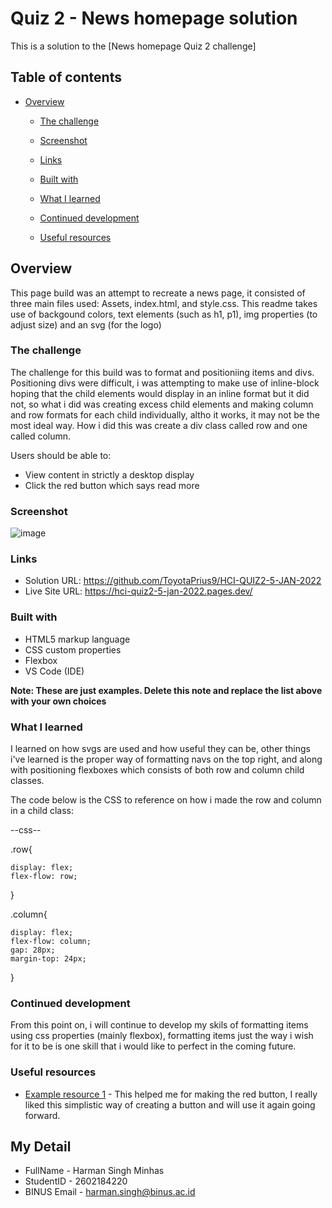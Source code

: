 # Quiz 2 - News homepage solution

This is a solution to the [News homepage Quiz 2 challenge]

## Table of contents

- [Overview](#overview)
  - [The challenge](#the-challenge)
  - [Screenshot](#screenshot)
  - [Links](#links)

  - [Built with](#built-with)
  - [What I learned](#what-i-learned)
  - [Continued development](#continued-development)
  - [Useful resources](#useful-resources)




## Overview
This page build was an attempt to recreate a news page, it consisted of three main files used: Assets, index.html, and style.css.
This readme takes use of backgound colors, text elements (such as h1, p1), img properties (to adjust size) and an svg (for the logo)

### The challenge

The challenge for this build was to format and positioniing items and divs. Positioning divs were difficult, i was attempting to make use of inline-block hoping that the child elements would display in an inline format but it did not, so what i did was creating excess child elements and making column and row formats for each child individually, altho it works, it may not be the most ideal way. How i did this was create a div class called row and one called column.




Users should be able to:

- View content in strictly a desktop display
- Click the red button which says read more

### Screenshot

![image](https://user-images.githubusercontent.com/114371673/210712536-fc6eb4b8-f0bc-4071-95ab-68985f63fa35.png)


### Links

- Solution URL: https://github.com/ToyotaPrius9/HCI-QUIZ2-5-JAN-2022
- Live Site URL: https://hci-quiz2-5-jan-2022.pages.dev/



### Built with

- HTML5 markup language
- CSS custom properties
- Flexbox
- VS Code (IDE)

**Note: These are just examples. Delete this note and replace the list above with your own choices**

### What I learned

I learned on how svgs are used and how useful they can be, other things i've learned is the proper way of formatting navs on the top right, and along with positioning 
flexboxes which consists of both row and column child classes.

The code below is the CSS to reference on how i made the row and column in a child class:

--css--

.row{

    display: flex;
    flex-flow: row;
}


.column{

    display: flex;
    flex-flow: column;
    gap: 28px;
    margin-top: 24px;
}




### Continued development

From this point on, i will continue to develop my skils of formatting items using css properties (mainly flexbox), formatting items just the way i wish for it
to be is one skill that i would like to perfect in the coming future. 




### Useful resources

- [Example resource 1]([https://www.w3schools.com](https://www.w3schools.com/tags/tag_button.asp)) - This helped me for making the red button, I really liked this simplistic way of creating a button and will use it again going forward.



## My Detail 

- FullName - Harman Singh Minhas
- StudentID - 2602184220
- BINUS Email - harman.singh@binus.ac.id




